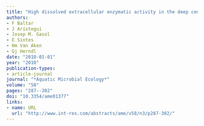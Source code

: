 ```yaml
---
title: "High dissolved extracellular enzymatic activity in the deep central Atlantic Ocean"
authors:
- F Baltar
- J Arístegui
- Josep M. Gasol
- E Sintes
- Hm Van Aken
- Gj Herndl
date: "2010-01-01"
year: "2010"
publication-types:
- article-journal
journal: "*Aquatic Microbial Ecology*"
volume: "58"
pages: "287--302"
doi: "10.3354/ame01377"
links:
- name: URL
  url: "http://www.int-res.com/abstracts/ame/v58/n3/p287-302/"
---
```

